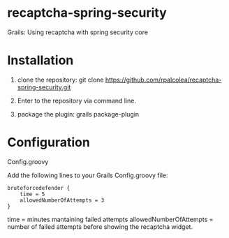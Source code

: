 recaptcha-spring-security
=========================

Grails: Using recaptcha with spring security core 


Installation
========================

1. clone the repository: git clone https://github.com/rpalcolea/recaptcha-spring-security.git

2. Enter to the repository via command line.

3. package the plugin: grails package-plugin

Configuration
========================

Config.groovy

Add the following lines to your Grails Config.groovy file:

	bruteforcedefender {
    	time = 5
    	allowedNumberOfAttempts = 3
	}

time = minutes mantaining failed attempts
allowedNumberOfAttempts = number of failed attempts before showing the recaptcha widget.

